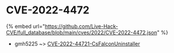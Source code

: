 # CVE-2022-4472
{% embed url="https://github.com/Live-Hack-CVE/full_database/blob/main/cves/2022/CVE-2022-4472.json" %}

* gmh5225 ~> [CVE-2022-44721-CsFalconUninstaller](https://www.alice-snow.ru/2022/database/cve-2022-4472/cve-2022-44721-csfalconuninstaller-gmh5225)